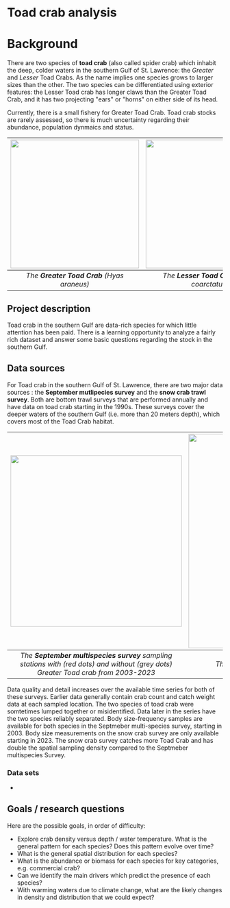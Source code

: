 # Toad crab analysis

# Background
There are two species of **toad crab** (also called spider crab) which inhabit the deep, colder waters in the southern Gulf of St. Lawrence: the *Greater* and *Lesser* Toad Crabs. As the name implies one species grows to larger sizes than the other. The two species can be differentiated using exterior features: the Lesser Toad crab has longer claws than the Greater Toad Crab, and it has two projecting "ears" or "horns" on either side of its head.

Currently, there is a small fishery for Greater Toad Crab. Toad crab stocks are rarely assessed, so there is much uncertainty regarding their abundance, population dynmaics and  status. 

| <img src="https://github.com/TobieSurette/student-projects/assets/14942142/228e4d5d-0ae4-4e4a-9d3f-197874197dac" width="300"> | <img src="https://github.com/TobieSurette/student-projects/assets/14942142/a6728c8f-66d0-4afe-a316-7b21e8aaae6d" width="300"> |
|:--:|:--:|
| *The **Greater Toad Crab** (Hyas araneus)* | *The **Lesser Toad Crab** (Hyas coarctatus)* |

## Project description

Toad crab in the southern Gulf are data-rich species for which little attention has been paid. There is a learning opportunity to analyze a fairly rich dataset and answer some basic questions regarding the stock in the southern Gulf.

## Data sources

For Toad crab in the southern Gulf of St. Lawrence, there are two major data sources : the **September mutlipecies survey** and the **snow crab trawl survey**. Both are bottom trawl surveys that are performed annually and have data on toad crab starting in the 1990s. These surveys cover the deeper waters of the southern Gulf (i.e. more than 20 meters depth), which covers most of the Toad Crab habitat. 

| <img src="https://github.com/TobieSurette/student-projects/assets/14942142/74f86c41-62c8-4aa8-a866-944dc15abc8d" width="400"> | <img src="https://github.com/TobieSurette/student-projects/assets/14942142/b035353a-ed27-4c97-881b-cf94ad175ae9" width="500"> |
|:--:|:--:|
| *The **September multispecies survey** sampling stations with (red dots) and without (grey dots) Greater Toad crab from 2003-2023* | *The **snow crab survey** sampling stations in 2023* |

Data quality and detail increases over the available time series for both of these surveys. Earlier data generally contain crab count and catch weight data at each sampled location. The two species of toad crab were somtetimes lumped together or misidentified. Data later in the series have the two species reliably separated. Body size-frequency samples are available for both species in the Septmeber multi-species survey, starting in 2003. Body size measurements on the snow crab survey are only available starting in 2023. The snow crab survey catches more Toad Crab and has double the spatial sampling density compared to the Septmeber multispecies Survey.

### Data sets
-

## Goals / research questions

Here are the possible goals, in order of difficulty:
- Explore crab density versus depth / water temperature. What is the general pattern for each species? Does this pattern evolve over time?
- What is the general spatial distribution for each species?
- What is the abundance or biomass for each species for key categories, e.g. commercial crab?
- Can we identify the main drivers which predict the presence of each species?
- With warming waters due to climate change, what are the likely changes in density and distribution that we could expect? 

